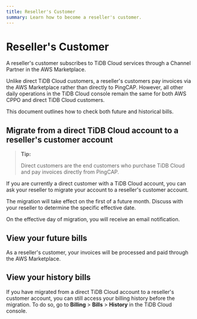 ```yaml
---
title: Reseller's Customer
summary: Learn how to become a reseller's customer.
---
```


# Reseller's Customer

A reseller's customer subscribes to TiDB Cloud services through a Channel Partner in the AWS Marketplace.

Unlike direct TiDB Cloud customers, a reseller's customers pay invoices via the AWS Marketplace rather than directly to PingCAP. However, all other daily operations in the TiDB Cloud console remain the same for both AWS CPPO and direct TiDB Cloud customers.

This document outlines how to check both future and historical bills.

## Migrate from a direct TiDB Cloud account to a reseller's customer account

> **Tip:**
>
> Direct customers are the end customers who purchase TiDB Cloud and pay invoices directly from PingCAP.

If you are currently a direct customer with a TiDB Cloud account, you can ask your reseller to migrate your account to a reseller's customer account.

The migration will take effect on the first of a future month. Discuss with your reseller to determine the specific effective date.

On the effective day of migration, you will receive an email notification.

## View your future bills

As a reseller's customer, your invoices will be processed and paid through the AWS Marketplace.

## View your history bills

If you have migrated from a direct TiDB Cloud account to a reseller's customer account, you can still access your billing history before the migration. To do so, go to **Billing** > **Bills** > **History** in the TiDB Cloud console.
